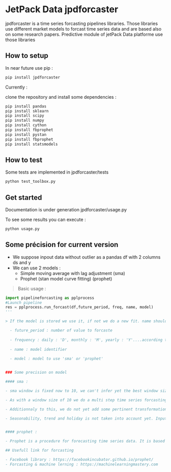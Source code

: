 # JetPack Data jpdforcaster

jpdforcaster is a time series forcasting pipelines libraries.
Those libraries use different market models to forcast time series data and are based also on some research papers.
Predictive module of jetPack Data platforme use those libraries

## How to setup

In near future use pip :
```bash
pip install jpdforcaster
```

Currently :

clone the repository and install some dependencies :

```bash
pip install pandas
pip install sklearn
pip install scipy
pip install numpy
pip install cython
pip install fbprophet
pip install pystan
pip install fbprophet
pip install statsmodels
```




## How to test
Some tests are implemented in jpdforcaster/tests

```bash
python test_toolbox.py
```

## Get started

Documentation is under generation
jpdforcaster/usage.py

To see some results you can execute :

```bash
python usage.py
```


## Some précision for current version

- We suppose inpout data without outlier as a pandas df with 2 columns ds and y
- We can use 2 models :
  - Simple moving average with lag adjustment  (sma)
  - Prophet (stan model curve fitting)  (prophet)
  
> Basic usage :

```python
import pipelineforcasting as pplprocess
#Launch pipeline
res = pplprocess.run_forcast(df,future_period, freq, name, model)
'''

> If the model is stored we use it, if not we do a new fit. name should be unique (this behaviour will be improved)

  - future_period : number of value to forcaste
  
  - frequency : daily : 'D', monthly : 'M', yearly : 'Y'....according to the time series...This value is not yet infered
  
  - name : model identifier
  
  - model : model to use 'sma' or 'prophet'


### Some precision on model

#### sma :

- sma window is fixed now to 10, we can't infer yet the best window size...It will be done on the fit part later or passed as an input from the client.

- As with a window size of 10 we do a multi step time series forcasting, this model will be very bad if the future period to forcast is biger than 10 as we will forget the trained model.

- Additionnaly to this, we do not yet add some pertinent transformations to improve the time series signal for forcasting (as log transformation, shifting).....todo

- Seasonability, trend and holiday is not taken into account yet. Input signal is considered stationary.


#### prophet :

- Prophet is a procedure for forecasting time series data. It is based on an additive model where non-linear trends are fit with yearly and weekly seasonality, plus holidays. It works best with daily periodicity data with at least one year of historical data. Prophet is robust to missing data, shifts in the trend, and large outliers.

## Usefull link for forcasting

- Facebook library : https://facebookincubator.github.io/prophet/
- Forcasting & machine lerning : https://machinelearningmastery.com


